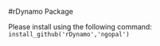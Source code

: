 #rDynamo Package

Please install using the following command: `install_github('rDynamo','ngopal')`

